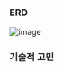 ### ERD
![image](https://github.com/user-attachments/assets/dc954b9b-3c2d-4818-9804-88fbd964dd78)





### 기술적 고민



